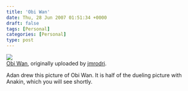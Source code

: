 ```yaml
---
title: 'Obi Wan'
date: Thu, 28 Jun 2007 01:51:34 +0000
draft: false
tags: [Personal]
categories: [Personal]
type: post
---
```


[![](http://farm2.static.flickr.com/1356/643745370_64c61a04da.jpg)](http://www.flickr.com/photos/jmrodri/643745370/ "photo sharing")  
[Obi Wan](http://www.flickr.com/photos/jmrodri/643745370/), originally uploaded by [jmrodri](http://www.flickr.com/people/jmrodri/).

Adan drew this picture of Obi Wan. It is half of the dueling picture with Anakin, which you will see shortly.